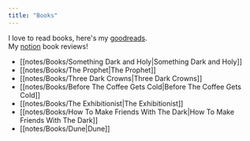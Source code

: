 ```yaml
---
title: "Books"
---
```


I love to read books, here's my [goodreads](https://www.goodreads.com/user/show/134101525?fbclid=PAAaZHvLwicg8v-1vC1awlu1y22Mv-TLW4Zw_HJGA-b7Jby9x47UbUpx7uzf8).  
My [notion](https://syazwina.notion.site/syazwina/b573c1df03a4489bb0c78acf4859a95a?v=97e58621d18b4f1cb06cf1ecb71163b9) book reviews!  

- [[notes/Books/Something Dark and Holy|Something Dark and Holy]]
- [[notes/Books/The Prophet|The Prophet]]
- [[notes/Books/Three Dark Crowns|Three Dark Crowns]]
- [[notes/Books/Before The Coffee Gets Cold|Before The Coffee Gets Cold]]
- [[notes/Books/The Exhibitionist|The Exhibitionist]]
- [[notes/Books/How To Make Friends With The Dark|How To Make Friends With The Dark]]
- [[notes/Books/Dune|Dune]]
	